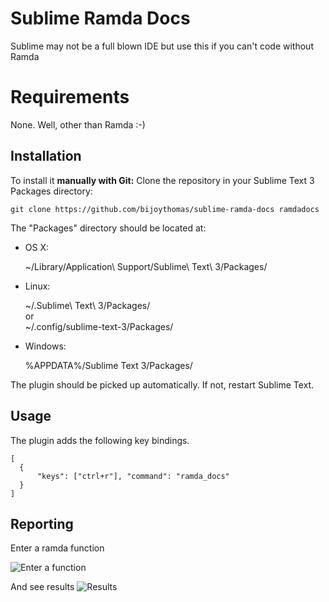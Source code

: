 Sublime Ramda Docs
=========================
Sublime may not be a full blown IDE but use this if you can't code without Ramda

Requirements
============
None. Well, other than Ramda :-)

Installation
------------
To install it **manually with Git:** Clone the repository in your Sublime Text 3 Packages directory:

    git clone https://github.com/bijoythomas/sublime-ramda-docs ramdadocs


The "Packages" directory should be located at:

* OS X:

    ~/Library/Application\ Support/Sublime\ Text\ 3/Packages/

* Linux:

    ~/.Sublime\ Text\ 3/Packages/  
    or  
    ~/.config/sublime-text-3/Packages/

* Windows:

    %APPDATA%/Sublime Text 3/Packages/


The plugin should be picked up automatically. If not, restart Sublime Text.

Usage
-----

The plugin adds the following key bindings.

```
[
  {
      "keys": ["ctrl+r"], "command": "ramda_docs"
  }
]
```

Reporting
---------
Enter a ramda function

![Enter a function](https://github.com/bijoythomas/sublime-ramda-docs/blob/master/enter_function.png
)

And see results
![Results](https://github.com/bijoythomas/sublime-ramda-docs/blob/master/results.png)
